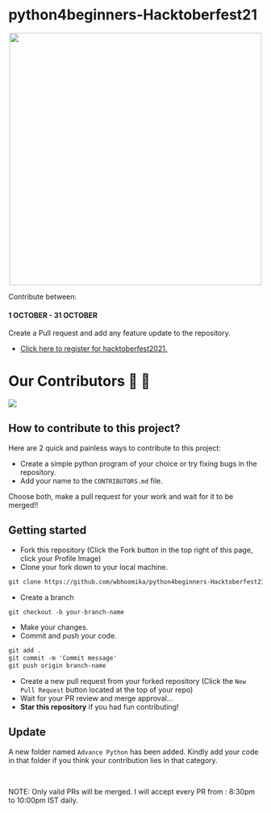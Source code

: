 # python4beginners-Hacktoberfest21

<p align="center">
    <a href="https://hacktoberfest.digitalocean.com/" target="_blank">
    	<img src="https://hacktoberfest.digitalocean.com/_nuxt/img/logo-hacktoberfest-full.f42e3b1.svg" width="500px" height="500px">
    </a>
</p>
Contribute between: <h4>1 OCTOBER - 31 OCTOBER</h4>

Create a Pull request and add any feature update to the repository.

* [Click here to register for hacktoberfest2021.](https://hacktoberfest.digitalocean.com/)

# Our Contributors :handshake: :handshake:
<a href="https://github.com/wbhoomika/python4beginners-Hacktoberfest21/graphs/contributors">
  <img src="https://contrib.rocks/image?repo=wbhoomika/python4beginners-Hacktoberfest21" />
</a>

## How to contribute to this project?

Here are 2 quick and painless ways to contribute to this project:

* Create a simple python program of your choice or try fixing bugs in the repository. 
* Add your name to the `CONTRIBUTORS.md` file.

Choose both, make a pull request for your work and wait for it to be merged!! 

## Getting started
* Fork this repository (Click the Fork button in the top right of this page, click your Profile Image)
* Clone your fork down to your local machine.

```markdown
git clone https://github.com/wbhoomika/python4beginners-Hacktoberfest21
```

* Create a branch

```markdown
git checkout -b your-branch-name
```

* Make your changes.
* Commit and push your code.

```markdown
git add .
git commit -m 'Commit message'
git push origin branch-name
```

* Create a new pull request from your forked repository (Click the `New Pull Request` button located at the top of your repo)
* Wait for your PR review and merge approval...
* __Star this repository__ if you had fun contributing!

## Update

A new folder named `Advance Python` has been added. Kindly add your code in that folder if you think your contribution lies in that category. 

<br />

NOTE: Only valid PRs will be merged.
I will accept every PR from : 8:30pm to 10:00pm IST daily.
